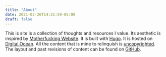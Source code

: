```yaml
---
title: "About"
date: 2021-02-26T14:21:59-05:00
draft: false
---
```

This is site is a collection of thoughts and resources I value. Its aesthetic is inspired by [Motherfucking Website](motherfuckingwebsite.com). It is built with [Hugo](gohugo.io). It is hosted on [Digital Ocean](digitalocean.com). All the content that is mine to relinquish is [uncopyrighted](uncopyright.com). The layout and past revisions of content can be found on [GitHub](https://github.com/oslyman/net).
